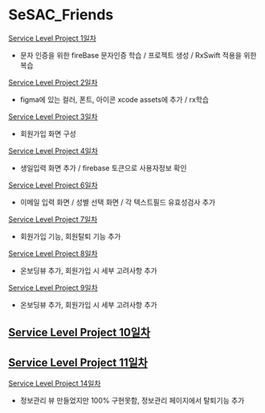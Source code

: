 # SeSAC_Friends

[Service Level Project 1일차](./workLog/20220117.md)
- 문자 인증을 위한 fireBase 문자인증 학습 / 프로젝트 생성 / RxSwift 적용을 위한 복습

[Service Level Project 2일차](./workLog/20220118.md)
- figma에 있는 컬러, 폰트, 아이콘 xcode assets에 추가 / rx학습

[Service Level Project 3일차](./workLog/20220119.md)
- 회원가입 화면 구성

[Service Level Project 4일차](./workLog/20220120.md)
- 생일입력 화면 추가 / firebase 토큰으로 사용자정보 확인

[Service Level Project 6일차](./workLog/20220122.md)
- 이메일 입력 화면 / 성별 선택 화면 / 각 텍스트필드 유효성검사 추가

[Service Level Project 7일차](./workLog/20220123.md)
- 회원가입 기능, 회원탈퇴 기능 추가

[Service Level Project 8일차](./workLog/20220124.md)
- 온보딩뷰 추가, 회원가입 시 세부 고려사항 추가

[Service Level Project 9일차](./workLog/20220125.md)
- 온보딩뷰 추가, 회원가입 시 세부 고려사항 추가

[Service Level Project 10일차](./workLog/20220126.md)
- 

[Service Level Project 11일차](./workLog/20220127.md)
- 

[Service Level Project 14일차](./workLog/20220131.md)
- 정보관리 뷰 만들었지만 100% 구현못함, 정보관리 페이지에서 탈퇴기능 추가
